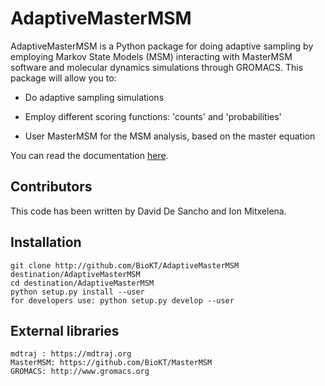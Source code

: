 AdaptiveMasterMSM
=================
AdaptiveMasterMSM is a Python package for doing adaptive sampling by employing
Markov State Models (MSM) interacting with MasterMSM software and molecular
dynamics simulations through GROMACS. This package will allow you to:

*   Do adaptive sampling simulations

*   Employ different scoring functions: 'counts' and 'probabilities'

*   User MasterMSM for the MSM analysis, based on the master equation

You can read the documentation [here](https://adaptivemastermsm.readthedocs.io).

Contributors
------------
This code has been written by David De Sancho and Ion Mitxelena.

Installation
------------
    git clone http://github.com/BioKT/AdaptiveMasterMSM destination/AdaptiveMasterMSM
    cd destination/AdaptiveMasterMSM
    python setup.py install --user
    for developers use: python setup.py develop --user 

External libraries
------------------
    mdtraj : https://mdtraj.org
    MasterMSM: https://github.com/BioKT/MasterMSM
    GROMACS: http://www.gromacs.org
